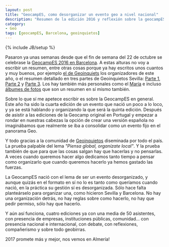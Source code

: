 ```yaml
---
layout: post
title: "GeocampES, como desorganizar un evento geo a nivel nacional"
description: "Resumen de la edición 2016 y reflexión sobre la geocampES"
category: 
- Geo
tags: [geocampES, Barcelona, geoinquietos]
---
```

{% include JB/setup %}

Pasaron ya unas semanas desde que el fin de semana del 22 de octubre se celebrase la [GeocampES 2016 en Barcelona](http://geocamp.es). A estas alturas no voy a escribir un resumen, entre otras cosas porque ya hay escritos unos cuantos y muy buenos, por ejemplo [el de Geoinquiets](https://geoinquiets.cat/2016/10/24/resumen-geocamp-es-2016/) los organizadores de este año, o el resumen detallado en tres partes de Geoinquietos Sevilla: [Parte 1](http://geoinquietos.blogspot.com.es/2016/10/geocamp-es-comunidad-experiencia-y.html), [Parte 2](http://geoinquietos.blogspot.com.es/2016/11/geocamp-es-comunidad-experiencia-y.html) y [Parte 3](http://geoinquietos.blogspot.com.es/2016/11/geocamp-es-comunidad-experiencia-y_9.html). Los hay también más personales como el [María](https://delawen.com/2016/11/13/cosas-que-aprendi-en-la-geocamp/) e incluso [álbumes de fotos](https://photos.google.com/share/AF1QipP0NQjoNeEa83Hx8Bbob9aIHT-PMBh_3X-cCfLDNkapghIwiBbAujlw2YAYSSNtow?key=YXYxZjB5X0Uyd3FxZnJRLWVQQVFFWTJvaXBBWlpR) que son un resumen en sí mismo también.

Sobre lo que sí me apetece escribir es sobre la GeocampES en general. Este año ha sido la cuarta edición de un evento que nació un poco a lo loco, y ya se está hablando y organizando la que será la quinta edición. Después de asistir a las ediciones de la Geocamp original en Portugal y empezar a rondar en nuestras cabezas la opción de crear una versión española no imaginábamos que realmente se iba a consolidar como un evento fijo en el panorama Geo.

Y todo gracias a la comunidad de [Geoinquietos](http://geoinquietos.org/) diseminada por todo el país. La prueba palpable del lema *"Piensa global, organízate local"*. Y la prueba también de que para que las cosas salgan hay que hacerlas y no pensarlas. A veces cuando queremos hacer algo dedicamos tanto tiempo a pensar como organizarlo que cuando queremos hacerlo ya hemos gastado las fuerzas.

La GeocampES nació con el lema de ser un evento desorganizado, y aunque quizás en el formato en sí no lo es tanto como queríamos cuando nació, en la práctica su gestión sí es desorganizada. Sólo hace falta planteárselo para organizar una, como hicieron Sevilla y Barcelona. No hay una organización detrás, no hay reglas sobre como hacerlo, no hay que pedir permiso, sólo hay que hacerlo.

Y aún así funciona, cuatro ediciones ya con una media de 50 asistentes, con presencia de empresas, instituciones públicas, comunidad... con presencia nacional e internacional, con debate, con reflexiones, compañerismo y sobre todo geobirras.

2017 promete más y mejor, nos vemos en Almería! 
